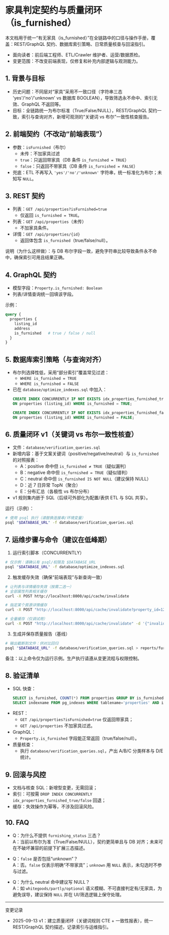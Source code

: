 # 家具判定契约与质量闭环（is_furnished）

本文档用于统一“有无家具（is_furnished）”在全链路中的口径与操作手册，覆盖：REST/GraphQL 契约、数据库索引策略、日常质量核查与回滚指引。

- 面向读者：前后端工程师、ETL/Crawler 维护者、运营/数据质检。
- 变更范围：不改变前端表现，仅修复和补充内部逻辑与观测能力。

## 1. 背景与目标

- 历史问题：不同层对“家具”采用不一致口径（字符串三态 'yes'/'no'/'unknown' vs 数据库 BOOLEAN），导致筛选永不命中、索引无效、GraphQL 不返回等。
- 目标：全链路统一为布尔标准（True/False/NULL），REST/GraphQL 契约一致，索引与查询对齐，新增可观测的“关键词 vs 布尔”一致性核查报告。

## 2. 前端契约（不改动“前端表现”）

- 参数：`isFurnished`（布尔）
  - 未传：不加家具过滤
  - `true`：只返回带家具（DB 条件 `is_furnished = TRUE`）
  - `false`：只返回不带家具（DB 条件 `is_furnished = FALSE`）
- 兜底：ETL 不再写入 `'yes'/'no'/'unknown'` 字符串，统一标准化为布尔；未知写 `NULL`。

## 3. REST 契约

- 列表：`GET /api/properties?isFurnished=true`
  - 仅返回 `is_furnished = TRUE`。
- 列表：`GET /api/properties`（未传）
  - 不加家具条件。
- 详情：`GET /api/properties/{id}`
  - 返回体包含 `is_furnished`（true/false/null）。

说明（为什么这样做）：与 DB 布尔字段一致，避免字符串比较导致条件永不命中，确保索引可用且结果正确。

## 4. GraphQL 契约

- 模型字段：`Property.is_furnished: Boolean`
- 列表/详情查询统一回填该字段。

示例：
```graphql
query {
  properties {
    listing_id
    address
    is_furnished   # true / false / null
  }
}
```

## 5. 数据库索引策略（与查询对齐）

- 布尔列选择性低，采用“部分索引”覆盖常见过滤：
  - `WHERE is_furnished = TRUE`
  - `WHERE is_furnished = FALSE`
- 已在 `database/optimize_indexes.sql` 中加入：
  ```sql
  CREATE INDEX CONCURRENTLY IF NOT EXISTS idx_properties_furnished_true 
  ON properties (listing_id) WHERE is_furnished = TRUE;

  CREATE INDEX CONCURRENTLY IF NOT EXISTS idx_properties_furnished_false
  ON properties (listing_id) WHERE is_furnished = FALSE;
  ```

## 6. 质量闭环 v1（关键词 vs 布尔一致性核查）

- 文件：`database/verification_queries.sql`
- 新增内容：基于文案关键词（positive/negative/neutral）与 `is_furnished` 的对照报表：
  - A：positive 命中但 `is_furnished ≠ TRUE`（疑似漏判）
  - B：negative 命中但 `is_furnished = TRUE`（疑似错判）
  - C：neutral 命中但 `is_furnished IS NOT NULL`（建议保持 NULL）
  - D：近 7 日异常 TopN（聚合）
  - E：分布汇总（各极性 vs 布尔分布）
- v1 规则集内嵌于 SQL（后续可外部化为配置/表供 ETL 与 SQL 共享）。

运行（示例）：
```bash
# 使用 psql 执行（请替换连接串/环境变量）
psql "$DATABASE_URL" -f database/verification_queries.sql
```

## 7. 运维步骤与命令（建议在低峰期）

1) 运行索引脚本（CONCURRENTLY）
```bash
# 仅示例：请确认有 psql/权限及 $DATABASE_URL
psql "$DATABASE_URL" -f database/optimize_indexes.sql
```

2) 触发缓存失效（确保“前端表现”与新查询一致）
```bash
# 让列表与详情缓存失效（按需二选一）
# 全部属性列表相关缓存
curl -X POST http://localhost:8000/api/cache/invalidate

# 指定某个房源详情缓存
curl -X POST "http://localhost:8000/api/cache/invalidate?property_id=12345"

# 全量缓存（仅调试用）
curl -X POST "http://localhost:8000/api/cache/invalidate" -d '{"invalidate_all": true}' -H "Content-Type: application/json"
```

3) 生成并保存质量报告（基线）
```bash
# 输出截断到文件：供对比回归
psql "$DATABASE_URL" -f database/verification_queries.sql > reports/furnishing_audit_$(date +%F).txt
```

备注：以上命令仅为运行示例。生产执行请遵从变更流程与权限控制。

## 8. 验证清单

- SQL 快查：
  ```sql
  SELECT is_furnished, COUNT(*) FROM properties GROUP BY is_furnished;
  SELECT indexname FROM pg_indexes WHERE tablename='properties' AND indexname LIKE '%furnished%';
  ```
- REST：
  - `GET /api/properties?isFurnished=true` 仅返回带家具；
  - `GET /api/properties` 不加家具过滤。
- GraphQL：
  - `Property.is_furnished` 字段能正常返回（true/false/null）。
- 质量核查：
  - 执行 `database/verification_queries.sql`，产出 A/B/C 分类样本与 D/E 统计。

## 9. 回滚与风控

- 文档与核查 SQL：新增型变更，无需回滚；
- 索引：可按需 `DROP INDEX CONCURRENTLY idx_properties_furnished_true/false` 回退；
- 缓存：失效操作为幂等，不涉及回滚风险。

## 10. FAQ

- Q：为什么不提供 `furnishing_status` 三态？  
  A：当前以布尔为准（True/False/NULL），契约更简单且与 DB 对齐；未来可在不破坏兼容的前提下扩展三态描述。

- Q：`false` 是否包括“unknown”？  
  A：否。`false` 仅表示明确“不带家具”；`unknown` 用 `NULL` 表示，未勾选时不参与过滤。

- Q：为什么 neutral 命中建议写 NULL？  
  A：如 `whitegoods/partly/optional` 语义模糊、不可直接判定有/无家具，为避免误导，建议保持 `NULL` 并在 UI/筛选逻辑上保守处理。

---

变更记录
- 2025-09-13 v1：建立质量闭环（关键词规则 CTE + 一致性报表），统一 REST/GraphQL 契约描述，记录索引与运维指引。
